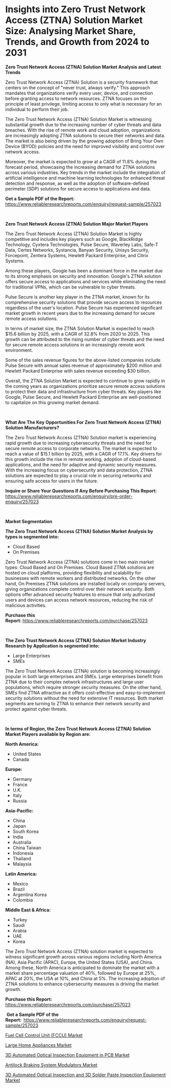 <p><h1>Insights into Zero Trust Network Access (ZTNA) Solution Market Size: Analysing Market Share, Trends, and Growth from 2024 to 2031</h1></p><p><strong>Zero Trust Network Access (ZTNA) Solution Market Analysis and Latest Trends</strong></p>
<p><p>Zero Trust Network Access (ZTNA) Solution is a security framework that centers on the concept of "never trust, always verify." This approach mandates that organizations verify every user, device, and connection before granting access to network resources. ZTNA focuses on the principle of least privilege, limiting access to only what is necessary for an individual to perform their job.</p><p>The Zero Trust Network Access (ZTNA) Solution Market is witnessing substantial growth due to the increasing number of cyber threats and data breaches. With the rise of remote work and cloud adoption, organizations are increasingly adopting ZTNA solutions to secure their networks and data. The market is also being driven by the growing adoption of Bring Your Own Device (BYOD) policies and the need for improved visibility and control over network access.</p><p>Moreover, the market is expected to grow at a CAGR of 11.8% during the forecast period, showcasing the increasing demand for ZTNA solutions across various industries. Key trends in the market include the integration of artificial intelligence and machine learning technologies for enhanced threat detection and response, as well as the adoption of software-defined perimeter (SDP) solutions for secure access to applications and data.</p></p>
<p><strong>Get a Sample PDF of the Report:&nbsp;</strong> <a href="https://www.reliableresearchreports.com/enquiry/request-sample/257023">https://www.reliableresearchreports.com/enquiry/request-sample/257023</a></p>
<p>&nbsp;</p>
<p><strong>Zero Trust Network Access (ZTNA) Solution Major Market Players</strong></p>
<p><p>The Zero Trust Network Access (ZTNA) Solution Market is highly competitive and includes key players such as Google, BlackRidge Technology, Cyxtera Technologies, Pulse Secure, Waverley Labs, Safe-T Data, Certes Networks, Systancia, Banyan Security, Unisys Security, Forcepoint, Zentera Systems, Hewlett Packard Enterprise, and Citrix Systems.</p><p>Among these players, Google has been a dominant force in the market due to its strong emphasis on security and innovation. Google's ZTNA solution offers secure access to applications and services while eliminating the need for traditional VPNs, which can be vulnerable to cyber threats.</p><p>Pulse Secure is another key player in the ZTNA market, known for its comprehensive security solutions that provide secure access to resources regardless of the user's location. Pulse Secure has experienced significant market growth in recent years due to the increasing demand for secure remote access solutions.</p><p>In terms of market size, the ZTNA Solution Market is expected to reach $15.6 billion by 2025, with a CAGR of 32.8% from 2020 to 2025. This growth can be attributed to the rising number of cyber threats and the need for secure remote access solutions in an increasingly remote work environment.</p><p>Some of the sales revenue figures for the above-listed companies include Pulse Secure with annual sales revenue of approximately $200 million and Hewlett Packard Enterprise with sales revenue exceeding $30 billion.</p><p>Overall, the ZTNA Solution Market is expected to continue to grow rapidly in the coming years as organizations prioritize secure remote access solutions to protect their data and infrastructure from cyber threats. Key players like Google, Pulse Secure, and Hewlett Packard Enterprise are well-positioned to capitalize on this growing market demand.</p></p>
<p>&nbsp;</p>
<p><strong>What Are The Key Opportunities For Zero Trust Network Access (ZTNA) Solution Manufacturers?</strong></p>
<p><p>The Zero Trust Network Access (ZTNA) Solution market is experiencing rapid growth due to increasing cybersecurity threats and the need for secure remote access to corporate networks. The market is expected to reach a value of $15.1 billion by 2025, with a CAGR of 17.1%. Key drivers for this growth include the rise in remote working, adoption of cloud-based applications, and the need for adaptive and dynamic security measures. With the increasing focus on cybersecurity and data protection, ZTNA solutions are expected to play a crucial role in securing networks and ensuring safe access for users in the future.</p></p>
<p><strong>Inquire or Share Your Questions If Any Before Purchasing This Report:</strong> <a href="https://www.reliableresearchreports.com/enquiry/pre-order-enquiry/257023">https://www.reliableresearchreports.com/enquiry/pre-order-enquiry/257023</a></p>
<p>&nbsp;</p>
<p><strong>Market Segmentation</strong></p>
<p><strong>The Zero Trust Network Access (ZTNA) Solution Market Analysis by types is segmented into:</strong></p>
<p><ul><li>Cloud Based</li><li>On Premises</li></ul></p>
<p><p>Zero Trust Network Access (ZTNA) solutions come in two main market types: Cloud Based and On Premises. Cloud Based ZTNA solutions are hosted on cloud platforms, providing flexibility and scalability for businesses with remote workers and distributed networks. On the other hand, On Premises ZTNA solutions are installed locally on company servers, giving organizations complete control over their network security. Both options offer advanced security features to ensure that only authorized users and devices can access network resources, reducing the risk of malicious activities.</p></p>
<p><strong>Purchase this Report:&nbsp;</strong><a href="https://www.reliableresearchreports.com/purchase/257023">https://www.reliableresearchreports.com/purchase/257023</a></p>
<p>&nbsp;</p>
<p><strong>The Zero Trust Network Access (ZTNA) Solution Market Industry Research by Application is segmented into:</strong></p>
<p><ul><li>Large Enterprises</li><li>SMEs</li></ul></p>
<p><p>The Zero Trust Network Access (ZTNA) solution is becoming increasingly popular in both large enterprises and SMEs. Large enterprises benefit from ZTNA due to their complex network infrastructures and large user populations, which require stronger security measures. On the other hand, SMEs find ZTNA attractive as it offers cost-effective and easy-to-implement security solutions without the need for extensive IT resources. Both market segments are turning to ZTNA to enhance their network security and protect against cyber threats.</p></p>
<p>&nbsp;</p>
<p><strong>In terms of Region, the Zero Trust Network Access (ZTNA) Solution Market Players available by Region are:</strong></p>
<p>
    <p> <strong> North America: </strong>
        <ul>
            <li>United States</li>
            <li>Canada</li>
        </ul>
        </p> 
    <p> <strong> Europe: </strong>
        <ul>
            <li>Germany</li>
            <li>France</li>
            <li>U.K.</li>
            <li>Italy</li>
            <li>Russia</li>
        </ul>
        </p> 
    <p> <strong> Asia-Pacific: </strong>
        <ul>
            <li>China</li>
            <li>Japan</li>
            <li>South Korea</li>
            <li>India</li>
            <li>Australia</li>
            <li>China Taiwan</li>
            <li>Indonesia</li>
            <li>Thailand</li>
            <li>Malaysia</li>
        </ul>
        </p> 
    <p> <strong> Latin America: </strong>
        <ul>
            <li>Mexico</li>
            <li>Brazil</li>
            <li>Argentina Korea</li>
            <li>Colombia</li>
        </ul>
        </p> 
    <p> <strong> Middle East & Africa: </strong>
        <ul>
            <li>Turkey</li>
            <li>Saudi</li>
            <li>Arabia</li>
            <li>UAE</li>
            <li>Korea</li>
        </ul>
    </p>
    </p>
<p><p>The Zero Trust Network Access (ZTNA) solution market is expected to witness significant growth across various regions including North America (NA), Asia Pacific (APAC), Europe, the United States (USA), and China. Among these, North America is anticipated to dominate the market with a market share percentage valuation of 40%, followed by Europe at 25%, APAC at 20%, the USA at 10%, and China at 5%. The increasing adoption of ZTNA solutions to enhance cybersecurity measures is driving the market growth.</p></p>
<p><strong>Purchase this Report: </strong><a href="https://www.reliableresearchreports.com/purchase/257023">https://www.reliableresearchreports.com/purchase/257023</a></p>
<p>&nbsp;<strong>Get a Sample PDF of the Report:&nbsp;&nbsp;</strong><a href="https://www.reliableresearchreports.com/enquiry/request-sample/257023">https://www.reliableresearchreports.com/enquiry/request-sample/257023</a></p>
<p><strong></strong></p>
<p><p><a href="https://natural-crush-b99.notion.site/Fuel-Cell-Control-Unit-FCCU-Market-Share-Market-New-Trends-Analysis-Report-By-Type-By-Applicati-5dbaad50146f4f348d3a33152ae4fb00">Fuel Cell Control Unit (FCCU) Market</a></p><p><a href="https://gamy-alyssum-396.notion.site/Large-Home-Appliances-Market-Offer-Valuable-Insights-into-Market-Size-Market-Share-Market-Trends--3a34987db5314e3eb1e430a771c25f61">Large Home Appliances Market</a></p><p><a href="https://view.publitas.com/reportprime-1/3d-automated-optical-inspection-equipment-in-pcb-market-insights-market-players-and-forecast-till-2031/">3D Automated Optical Inspection Equipment in PCB Market</a></p><p><a href="https://boundless-drawbridge-702.notion.site/Antilock-Braking-System-Modulators-Market-Size-Market-Trends-and-Growth-Outlook-forecasted-for-per-dd734fbc85f94dc98b885239594c31d2">Antilock Braking System Modulators Market</a></p><p><a href="https://view.publitas.com/reportprime-1/3d-automated-optical-inspection-and-3d-solder-paste-inspection-equipment-market-research-report-forecasted-for-period-from-2024-2031-by-market-type-market-application-and-region/">3D Automated Optical Inspection and 3D Solder Paste Inspection Equipment Market</a></p></p>